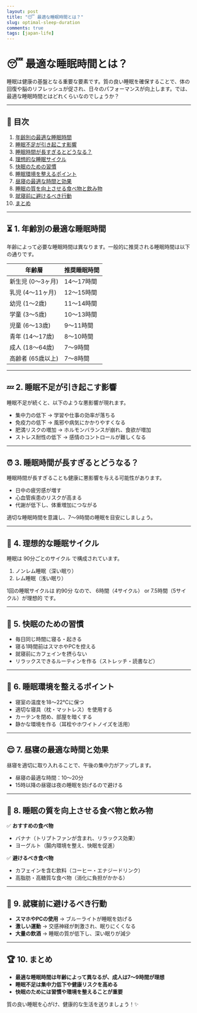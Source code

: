 ```yaml
---
layout: post
title: "😴 最適な睡眠時間とは？"
slug: optimal-sleep-duration
comments: true
tags: [japan-life]
---
```


# 😴 最適な睡眠時間とは？

睡眠は健康の基盤となる重要な要素です。質の良い睡眠を確保することで、体の回復や脳のリフレッシュが促され、日々のパフォーマンスが向上します。では、最適な睡眠時間とはどれくらいなのでしょうか？

---

## 📌 目次

1. [年齢別の最適な睡眠時間](#-1-年齢別の最適な睡眠時間)
2. [睡眠不足が引き起こす影響](#-2-睡眠不足が引き起こす影響)
3. [睡眠時間が長すぎるとどうなる？](#-3-睡眠時間が長すぎるとどうなる)
4. [理想的な睡眠サイクル](#-4-理想的な睡眠サイクル)
5. [快眠のための習慣](#-5-快眠のための習慣)
6. [睡眠環境を整えるポイント](#-6-睡眠環境を整えるポイント)
7. [昼寝の最適な時間と効果](#-7-昼寝の最適な時間と効果)
8. [睡眠の質を向上させる食べ物と飲み物](#-8-睡眠の質を向上させる食べ物と飲み物)
9. [就寝前に避けるべき行動](#-9-就寝前に避けるべき行動)
10. [まとめ](#-10-まとめ)

---

## ⏳ 1. 年齢別の最適な睡眠時間

年齢によって必要な睡眠時間は異なります。一般的に推奨される睡眠時間は以下の通りです。

| 年齢層         | 推奨睡眠時間  |
| ----------- | ------- |
| 新生児 (0～3ヶ月) | 14～17時間 |
| 乳児 (4～11ヶ月) | 12～15時間 |
| 幼児 (1～2歳)   | 11～14時間 |
| 学童 (3～5歳)   | 10～13時間 |
| 児童 (6～13歳)  | 9～11時間  |
| 青年 (14～17歳) | 8～10時間  |
| 成人 (18～64歳) | 7～9時間   |
| 高齢者 (65歳以上) | 7～8時間   |

---

## 💤 2. 睡眠不足が引き起こす影響

睡眠不足が続くと、以下のような悪影響が現れます。

- 集中力の低下 → 学習や仕事の効率が落ちる
- 免疫力の低下 → 風邪や病気にかかりやすくなる
- 肥満リスクの増加 → ホルモンバランスが崩れ、食欲が増加
- ストレス耐性の低下 → 感情のコントロールが難しくなる

---

## ⏰ 3. 睡眠時間が長すぎるとどうなる？

睡眠時間が長すぎることも健康に悪影響を与える可能性があります。

- 日中の疲労感が増す
- 心血管疾患のリスクが高まる
- 代謝が低下し、体重増加につながる

適切な睡眠時間を意識し、7～9時間の睡眠を目安にしましょう。

---

## 🔄 4. 理想的な睡眠サイクル

睡眠は 90分ごとのサイクル で構成されています。

1. ノンレム睡眠（深い眠り）
2. レム睡眠（浅い眠り）

1回の睡眠サイクルは 約90分 なので、
6時間（4サイクル） or 7.5時間（5サイクル）が理想的 です。

---

## 🌙 5. 快眠のための習慣

- 毎日同じ時間に寝る・起きる
- 寝る1時間前はスマホやPCを控える
- 就寝前にカフェインを摂らない
- リラックスできるルーティンを作る（ストレッチ・読書など）

---

## 🏡 6. 睡眠環境を整えるポイント

- 寝室の温度を18～22℃に保つ
- 適切な寝具（枕・マットレス）を使用する
- カーテンを閉め、部屋を暗くする
- 静かな環境を作る（耳栓やホワイトノイズを活用）

---

## 😌 7. 昼寝の最適な時間と効果

昼寝を適切に取り入れることで、午後の集中力がアップします。

- 昼寝の最適な時間：10～20分
- 15時以降の昼寝は夜の睡眠を妨げるので避ける

---

## 🥗 8. 睡眠の質を向上させる食べ物と飲み物

✅ **おすすめの食べ物**

- バナナ（トリプトファンが含まれ、リラックス効果）
- ヨーグルト（腸内環境を整え、快眠を促進）

✅ **避けるべき食べ物**

- カフェインを含む飲料（コーヒー・エナジードリンク）
- 高脂肪・高糖質な食べ物（消化に負担がかかる）

---

## 🚫 9. 就寝前に避けるべき行動

- **スマホやPCの使用** → ブルーライトが睡眠を妨げる
- **激しい運動** → 交感神経が刺激され、眠りにくくなる
- **大量の飲酒** → 睡眠の質が低下し、深い眠りが減少

---

## 🏆 10. まとめ

- **最適な睡眠時間は年齢によって異なるが、成人は7～9時間が理想**
- **睡眠不足は集中力低下や健康リスクを高める**
- **快眠のためには習慣や環境を整えることが重要**

質の良い睡眠を心がけ、健康的な生活を送りましょう！✨

